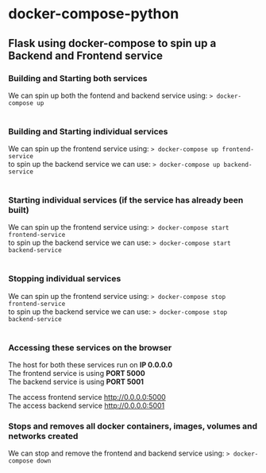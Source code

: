 # docker-compose-python
## Flask using docker-compose to spin up a Backend and Frontend service  
### Building and Starting both services    

We can spin up both the fontend and backend service using: `> docker-compose up`  
  <br />
### Building and Starting individual services  
  
We can spin up the frontend service using: `> docker-compose up frontend-service`  
to spin up the backend service we can use: `> docker-compose up backend-service`  
  <br />
### Starting individual services (if the service has already been built)
  
We can spin up the frontend service using: `> docker-compose start frontend-service`  
to spin up the backend service we can use: `> docker-compose start backend-service`  
  <br />

### Stopping individual services  
  
We can spin up the frontend service using: `> docker-compose stop frontend-service`  
to spin up the backend service we can use: `> docker-compose stop backend-service`  
  <br />

### Accessing these services on the browser  

The host for both these services run on **IP 0.0.0.0**  
The frontend service is using **PORT 5000**  
The backend service is using **PORT 5001**  
  
The access frontend service http://0.0.0.0:5000  
The access backend service http://0.0.0.0:5001
  <br />
  
  
### Stops and removes all docker containers, images, volumes and networks created
  
We can stop and remove the frontend and backend service using: `> docker-compose down`
